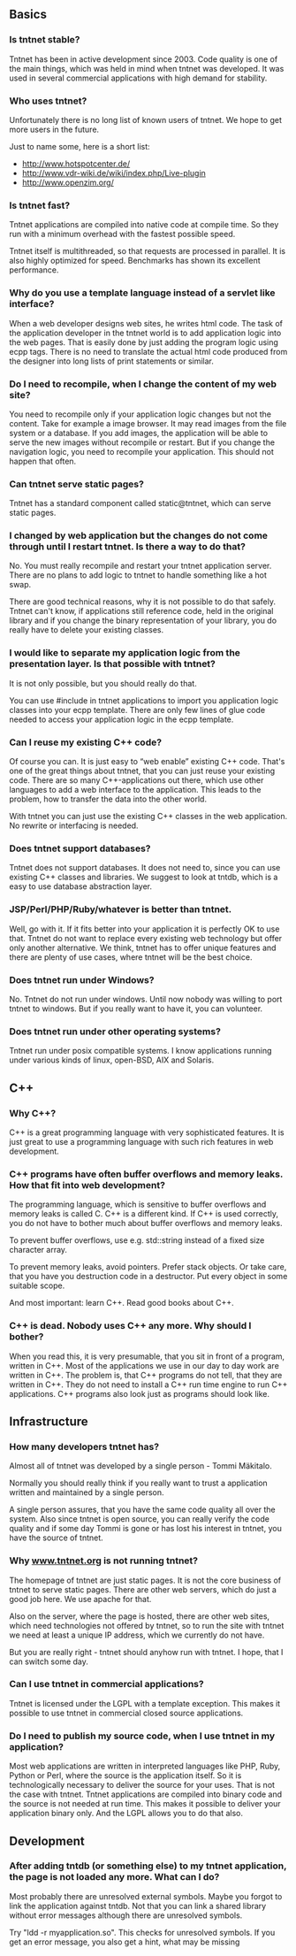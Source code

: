## Basics

### Is tntnet stable?
Tntnet has been in active development since 2003. Code quality is one of the main things, which was held in mind when tntnet was developed. It was used in several commercial applications with high demand for stability.

### Who uses tntnet?

Unfortunately there is no long list of known users of tntnet. We hope to get more users in the future.

Just to name some, here is a short list:

  * http://www.hotspotcenter.de/
  * http://www.vdr-wiki.de/wiki/index.php/Live-plugin
  * http://www.openzim.org/

### Is tntnet fast?

Tntnet applications are compiled into native code at compile time. So they run with a minimum overhead with the fastest possible speed.

Tntnet itself is multithreaded, so that requests are processed in parallel. It is also highly optimized for speed. Benchmarks has shown its excellent performance.

### Why do you use a template language instead of a servlet like interface?

When a web developer designs web sites, he writes html code. The task of the application developer in the tntnet world is to add application logic into the web pages. That is easily done by just adding the program logic using ecpp tags. There is no need to translate the actual html code produced from the designer into long lists of print statements or similar.

### Do I need to recompile, when I change the content of my web site?

You need to recompile only if your application logic changes but not the content. Take for example a image browser. It may read images from the file system or a database. If you add images, the application will be able to serve the new images without recompile or restart. But if you change the navigation logic, you need to recompile your application. This should not happen that often.

### Can tntnet serve static pages?

Tntnet has a standard component called static@tntnet, which can serve static pages.

### I changed by web application but the changes do not come through until I restart tntnet. Is there a way to do that?

No. You must really recompile and restart your tntnet application server. There are no plans to add logic to tntnet to handle something like a hot swap.

There are good technical reasons, why it is not possible to do that safely. Tntnet can't know, if applications still reference code, held in the original library and if you change the binary representation of your library, you do really have to delete your existing classes.

### I would like to separate my application logic from the presentation layer. Is that possible with tntnet?

It is not only possible, but you should really do that.

You can use #include in tntnet applications to import you application logic classes into your ecpp template. There are only few lines of glue code needed to access your application logic in the ecpp template.

### Can I reuse my existing C++ code?

Of course you can. It is just easy to “web enable” existing C++ code. That's one of the great things about tntnet, that you can just reuse your existing code. There are so many C++-applications out there, which use other languages to add a web interface to the application. This leads to the problem, how to transfer the data into the other world.

With tntnet you can just use the existing C++ classes in the web application. No rewrite or interfacing is needed.

### Does tntnet support databases?

Tntnet does not support databases. It does not need to, since you can use existing C++ classes and libraries. We suggest to look at tntdb, which is a easy to use database abstraction layer.

### JSP/Perl/PHP/Ruby/whatever is better than tntnet.

Well, go with it. If it fits better into your application it is perfectly OK to use that. Tntnet do not want to replace every existing web technology but offer only another alternative. We think, tntnet has to offer unique features and there are plenty of use cases, where tntnet will be the best choice.

### Does tntnet run under Windows?

No. Tntnet do not run under windows. Until now nobody was willing to port tntnet to windows. But if you really want to have it, you can volunteer.

### Does tntnet run under other operating systems?

Tntnet run under posix compatible systems. I know applications running under various kinds of linux, open-BSD, AIX and Solaris.

## C++

### Why C++?

C++ is a great programming language with very sophisticated features. It is just great to use a programming language with such rich features in web development.

### C++ programs have often buffer overflows and memory leaks. How that fit into web development?

The programming language, which is sensitive to buffer overflows and memory leaks is called C. C++ is a different kind. If C++ is used correctly, you do not have to bother much about buffer overflows and memory leaks.

To prevent buffer overflows, use e.g. std::string instead of a fixed size character array.

To prevent memory leaks, avoid pointers. Prefer stack objects. Or take care, that you have you destruction code in a destructor. Put every object in some suitable scope.

And most important: learn C++. Read good books about C++.

### C++ is dead. Nobody uses C++ any more. Why should I bother?

When you read this, it is very presumable, that you sit in front of a program, written in C++. Most of the applications we use in our day to day work are written in C++. The problem is, that C++ programs do not tell, that they are written in C++. They do not need to install a C++ run time engine to run C++ applications. C++ programs also look just as programs should look like.

## Infrastructure

### How many developers tntnet has?

Almost all of tntnet was developed by a single person - Tommi M&auml;kitalo.

Normally you should really think if you really want to trust a application written and maintained by a single person.

A single person assures, that you have the same code quality all over the system. Also since tntnet is open source, you can really verify the code quality and if some day Tommi is gone or has lost his interest in tntnet, you have the source of tntnet.

### Why www.tntnet.org is not running tntnet?

The homepage of tntnet are just static pages. It is not the core business of tntnet to serve static pages. There are other web servers, which do just a good job here. We use apache for that.

Also on the server, where the page is hosted, there are other web sites, which need technologies not offered by tntnet, so to run the site with tntnet we need at least a unique IP address, which we currently do not have.

But you are really right - tntnet should anyhow run with tntnet. I hope, that I can switch some day.

### Can I use tntnet in commercial applications?

Tntnet is licensed under the LGPL with a template exception. This makes it possible to use tntnet in commercial closed source applications.

### Do I need to publish my source code, when I use tntnet in my application?

Most web applications are written in interpreted languages like PHP, Ruby, Python or Perl, where the source is the application itself. So it is technologically necessary to deliver the source for your uses. That is not the case with tntnet. Tntnet applications are compiled into binary code and the source is not needed at run time. This makes it possible to deliver your application binary only. And the LGPL allows you to do that also.

## Development

### After adding tntdb (or something else) to my tntnet application, the page is not loaded any more. What can I do?

Most probably there are unresolved external symbols. Maybe you forgot to link the application against tntdb. Not that you can link a shared library without error messages although there are unresolved symbols.

Try "ldd -r myapplication.so". This checks for unresolved symbols. If you get an error message, you also get a hint, what may be missing

